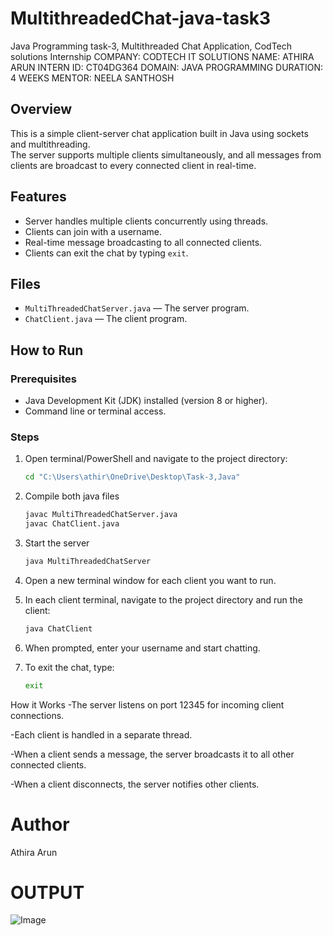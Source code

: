 # MultithreadedChat-java-task3
Java Programming task-3, Multithreaded Chat Application, CodTech solutions 
Internship COMPANY: CODTECH IT SOLUTIONS 
NAME: ATHIRA ARUN 
INTERN ID: CT04DG364 
DOMAIN: JAVA PROGRAMMING
DURATION: 4 WEEKS 
MENTOR: NEELA SANTHOSH

## Overview
This is a simple client-server chat application built in Java using sockets and multithreading.  
The server supports multiple clients simultaneously, and all messages from clients are broadcast to every connected client in real-time.

## Features
- Server handles multiple clients concurrently using threads.
- Clients can join with a username.
- Real-time message broadcasting to all connected clients.
- Clients can exit the chat by typing `exit`.

## Files
- `MultiThreadedChatServer.java` — The server program.
- `ChatClient.java` — The client program.

## How to Run

### Prerequisites
- Java Development Kit (JDK) installed (version 8 or higher).
- Command line or terminal access.

### Steps

1. Open terminal/PowerShell and navigate to the project directory:

   ```bash
   cd "C:\Users\athir\OneDrive\Desktop\Task-3,Java"
2. Compile both java files
   ```bash
   javac MultiThreadedChatServer.java
   javac ChatClient.java
3. Start the server
   ```bash
   java MultiThreadedChatServer
4. Open a new terminal window for each client you want to run.
5. In each client terminal, navigate to the project directory and run the client:
   ```bash
   java ChatClient
6. When prompted, enter your username and start chatting.
7. To exit the chat, type:
   ```bash
   exit
How it Works
  -The server listens on port 12345 for incoming client connections.

  -Each client is handled in a separate thread.

  -When a client sends a message, the server broadcasts it to all other connected clients.

  -When a client disconnects, the server notifies other clients.

# Author
Athira Arun

# OUTPUT
![Image](https://github.com/user-attachments/assets/a7d70c60-974a-4a3f-b30d-2e89cfa49d9b)





